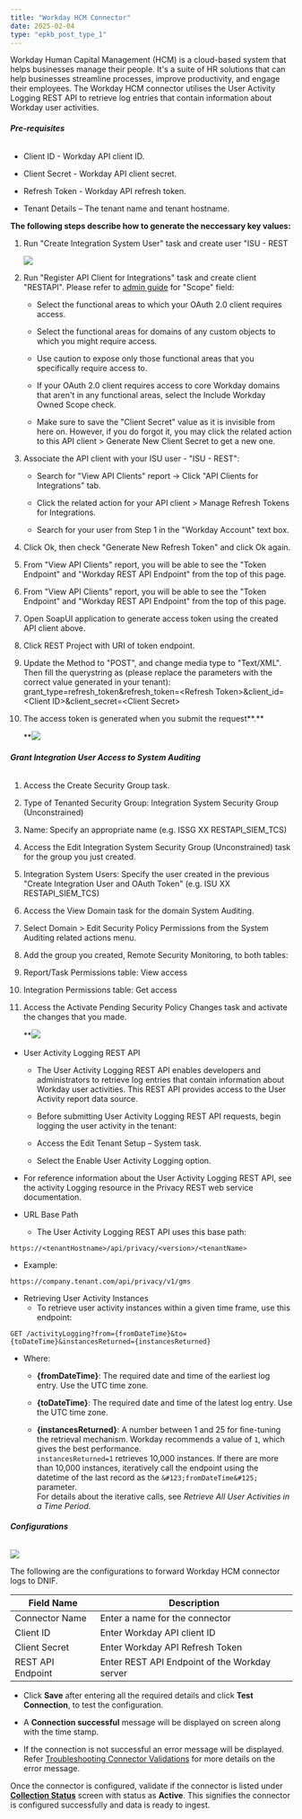 ```yaml
---
title: "Workday HCM Connector"
date: 2025-02-04
type: "epkb_post_type_1"
---
```


Workday Human Capital Management (HCM) is a cloud-based system that helps businesses manage their people. It's a suite of HR solutions that can help businesses streamline processes, improve productivity, and engage their employees. The Workday HCM connector utilises the User Activity Logging REST API to retrieve log entries that contain information about Workday user activities.

###### **Pre-requisites**

- Client ID - Workday API client ID.

- Client Secret - Workday API client secret.

- Refresh Token - Workday API refresh token.

- Tenant Details – The tenant name and tenant hostname.

**The following steps describe how to generate the neccessary key values:**

1. Run "Create Integration System User" task and create user "ISU - REST  
      
      
    ![](./images-WorkdayHCMConnector/Workday-HCM-Connector-1.png)
      
    

2. Run "Register API Client for Integrations" task and create client "RESTAPI". Please refer to [admin guide](https://doc.workday.com/r/Z9lz_01hqDMDg6NSf7wCBQ/D96dPzDVCDuBJaUyJzN~kw) for "Scope" field:
    - Select the functional areas to which your OAuth 2.0 client requires access.
    
    - Select the functional areas for domains of any custom objects to which you might require access.
    
    - Use caution to expose only those functional areas that you specifically require access to.
    
    - If your OAuth 2.0 client requires access to core Workday domains that aren't in any functional areas, select the Include Workday Owned Scope check.
    
    - Make sure to save the "Client Secret" value as it is invisible from here on. However, if you do forgot it, you may click the related action to this API client > Generate New Client Secret to get a new one.

3. Associate the API client with your ISU user - "ISU - REST":
    - Search for "View API Clients" report -> Click "API Clients for Integrations" tab.
    
    - Click the related action for your API client > Manage Refresh Tokens for Integrations.
    
    - Search for your user from Step 1 in the "Workday Account" text box.

4. Click Ok, then check "Generate New Refresh Token" and click Ok again.

5. From "View API Clients" report, you will be able to see the "Token Endpoint" and "Workday REST API Endpoint" from the top of this page.

6. From "View API Clients" report, you will be able to see the "Token Endpoint" and "Workday REST API Endpoint" from the top of this page.
7. Open SoapUI application to generate access token using the created API client above.

8. Click REST Project with URI of token endpoint.

9. Update the Method to "POST", and change media type to "Text/XML". Then fill the querystring as (please replace the parameters with the correct value generated in your tenant):  
    grant_type=refresh_token&refresh_token=&lt;Refresh Token&gt;&client_id=&lt;Client ID&gt;&client_secret=&lt;Client Secret&gt;

10. The access token is generated when you submit the request**.**  
      
    **![](./images-WorkdayHCMConnector/Workday-HCM-Connector-2.png)
      
    

###### **Grant Integration User Access to System Auditing**

1. Access the Create Security Group task.

2. Type of Tenanted Security Group: Integration System Security Group (Unconstrained)

3. Name: Specify an appropriate name (e.g. ISSG XX RESTAPI_SIEM_TCS)

4. Access the Edit Integration System Security Group (Unconstrained) task for the group you just created.

6. Integration System Users: Specify the user created in the previous "Create Integration User and OAuth Token" (e.g. ISU XX RESTAPI_SIEM_TCS)

7. Access the View Domain task for the domain System Auditing.

8. Select Domain > Edit Security Policy Permissions from the System Auditing related actions menu.

9. Add the group you created, Remote Security Monitoring, to both tables:

10. Report/Task Permissions table: View access

11. Integration Permissions table: Get access

12. Access the Activate Pending Security Policy Changes task and activate the changes that you made.  
      
    **![](./images-WorkdayHCMConnector/Workday-HCM-Connector-3.png)  
      
    

- User Activity Logging REST API
    - The User Activity Logging REST API enables developers and administrators to retrieve log entries that contain information about Workday user activities. This REST API provides access to the User Activity report data source.
    
    - Before submitting User Activity Logging REST API requests, begin logging the user activity in the tenant:
    
    - Access the Edit Tenant Setup – System task.
    
    - Select the Enable User Activity Logging option.

- For reference information about the User Activity Logging REST API, see the activity Logging resource in the Privacy REST web service documentation.

- URL Base Path
    - The User Activity Logging REST API uses this base path:

```
https://<tenantHostname>/api/privacy/<version>/<tenantName>
```


- Example:

```
https://company.tenant.com/api/privacy/v1/gms
```

- Retrieving User Activity Instances
    - To retrieve user activity instances within a given time frame, use this endpoint:
```
GET /activityLogging?from={fromDateTime}&to={toDateTime}&instancesReturned={instancesReturned}
```


- Where:

  - **&#123;fromDateTime&#125;**: The required date and time of the earliest log entry. Use the UTC time zone.

  - **&#123;toDateTime&#125;**: The required date and time of the latest log entry. Use the UTC time zone.

  - **&#123;instancesReturned&#125;**: A number between 1 and 25 for fine-tuning the retrieval mechanism. Workday recommends a value of `1`, which gives the best performance.  
    `instancesReturned=1` retrieves 10,000 instances. If there are more than 10,000 instances, iteratively call the endpoint using the datetime of the last record as the `&#123;fromDateTime&#125;` parameter.  
    For details about the iterative calls, see *Retrieve All User Activities in a Time Period*.


###### **Configurations**

![](./images-WorkdayHCMConnector/Workday-HCM-Connector-4.png)

The following are the configurations to forward Workday HCM connector logs to DNIF.‌

| **Field Name**  | **Description** |
| --- | --- |
| Connector Name | Enter a name for the connector |
| Client ID | Enter Workday API client ID |
| Client Secret | Enter Workday API Refresh Token |
| REST API Endpoint | Enter REST API Endpoint of the Workday server |

- Click **Save** after entering all the required details and click **Test Connection**, to test the configuration.

- A **Connection successful** message will be displayed on screen along with the time stamp.

- If the connection is not successful an error message will be displayed. Refer [Troubleshooting Connector Validations](https://dnif.it/kb/troubleshooting-and-debugging/troubleshooting-connector-validations/) for more details on the error message.

Once the connector is configured, validate if the connector is listed under **[Collection Status](https://dnif.it/kb/operations/collection-status/)** screen with status as **Active**. This signifies the connector is configured successfully and data is ready to ingest.
